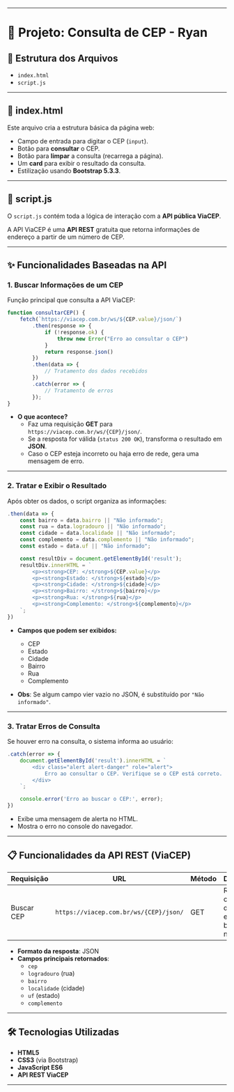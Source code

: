  

---

# 📄 Projeto: Consulta de CEP - Ryan

## 🧩 Estrutura dos Arquivos

- `index.html`
- `script.js`

---

## 📑 index.html

Este arquivo cria a estrutura básica da página web:

- Campo de entrada para digitar o CEP (`input`).
- Botão para **consultar** o CEP.
- Botão para **limpar** a consulta (recarrega a página).
- Um **card** para exibir o resultado da consulta.
- Estilização usando **Bootstrap 5.3.3**.

---

## 📜 script.js

O `script.js` contém toda a lógica de interação com a **API pública ViaCEP**.

A API ViaCEP é uma **API REST** gratuita que retorna informações de endereço a partir de um número de CEP.

---

## ✨ Funcionalidades Baseadas na API

### 1. Buscar Informações de um CEP

Função principal que consulta a API ViaCEP:

```javascript
function consultarCEP() {
    fetch(`https://viacep.com.br/ws/${CEP.value}/json/`)
        .then(response => {
            if (!response.ok) {
                throw new Error("Erro ao consultar o CEP")
            }
            return response.json()
        })
        .then(data => {
            // Tratamento dos dados recebidos
        })
        .catch(error => {
            // Tratamento de erros
        });
}
```

- **O que acontece?**
  - Faz uma requisição **GET** para `https://viacep.com.br/ws/{CEP}/json/`.
  - Se a resposta for válida (`status 200 OK`), transforma o resultado em **JSON**.
  - Caso o CEP esteja incorreto ou haja erro de rede, gera uma mensagem de erro.

---

### 2. Tratar e Exibir o Resultado

Após obter os dados, o script organiza as informações:

```javascript
.then(data => {
    const bairro = data.bairro || "Não informado";
    const rua = data.logradouro || "Não informado";
    const cidade = data.localidade || "Não informado";
    const complemento = data.complemento || "Não informado";
    const estado = data.uf || "Não informado";

    const resultDiv = document.getElementById('result');
    resultDiv.innerHTML = `
        <p><strong>CEP: </strong>${CEP.value}</p>
        <p><strong>Estado: </strong>${estado}</p>
        <p><strong>Cidade: </strong>${cidade}</p>
        <p><strong>Bairro: </strong>${bairro}</p>
        <p><strong>Rua: </strong>${rua}</p>
        <p><strong>Complemento: </strong>${complemento}</p>
    `;
})
```

- **Campos que podem ser exibidos:**
  - CEP
  - Estado
  - Cidade
  - Bairro
  - Rua
  - Complemento

- **Obs**: Se algum campo vier vazio no JSON, é substituído por `"Não informado"`.

---

### 3. Tratar Erros de Consulta

Se houver erro na consulta, o sistema informa ao usuário:

```javascript
.catch(error => {
    document.getElementById('result').innerHTML = `
        <div class="alert alert-danger" role="alert">
            Erro ao consultar o CEP. Verifique se o CEP está correto.
        </div>
    `;

    console.error('Erro ao buscar o CEP:', error);
})
```

- Exibe uma mensagem de alerta no HTML.
- Mostra o erro no console do navegador.

---


## 📋 Funcionalidades da API REST (ViaCEP)

| Requisição | URL                                | Método | Descrição                         |
|------------|------------------------------------|--------|-----------------------------------|
| Buscar CEP | `https://viacep.com.br/ws/{CEP}/json/` | GET    | Retorna os dados do endereço baseado no CEP |

- **Formato da resposta**: JSON
- **Campos principais retornados**:
  - `cep`
  - `logradouro` (rua)
  - `bairro`
  - `localidade` (cidade)
  - `uf` (estado)
  - `complemento`

---

## 🛠 Tecnologias Utilizadas

- **HTML5**
- **CSS3** (via Bootstrap)
- **JavaScript ES6**
- **API REST ViaCEP**

---
 
